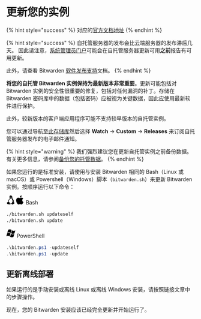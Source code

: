 # 更新您的实例

{% hint style="success" %}
对应的[官方文档地址](https://bitwarden.com/help/article/updating-on-premise/)
{% endhint %}

{% hint style="success" %}
自托管服务器的发布会比云端服务器的发布滞后几天。 因此请注意，[系统管理员门户](system-administrator-portal.md)可能会在自托管服务器更新可用**之前**报告有可用更新。

此外，请查看 Bitwarden [软件发布支持](../security/bitwarden-software-release-support.md#bitwarden-server)文档。
{% endhint %}

**将您的自托管 Bitwarden 实例保持为最新版本非常重要**。更新可能包括对 Bitwarden 实例的安全性很重要的修复，包括对任何漏洞的补丁。存储在 Bitwarden 密码库中的数据（包括密码）应被视为关键数据，因此应使用最新软件进行保护。

此外，较新版本的客户端应用程序可能不支持较早版本的自托管实例。

您可以通过导航至[此存储库](https://github.com/bitwarden/self-host)然后选择 **Watch** → **Custom** → **Releases** 来订阅自托管服务器发布的电子邮件通知。

{% hint style="warning" %}
我们强烈建议您在更新自托管实例之前备份数据。有关更多信息，请参阅[备份您的托管数据](backup-your-hosted-data.md)。
{% endhint %}

如果您运行的是标准安装，请使用与安装 Bitwarden 相同的 Bash（Linux 或 macOS）或 Powershell（Windows）脚本（`bitwarden.sh`）来更新 Bitwarden 实例。按顺序运行以下命令：

<img src="../.gitbook/assets/linux-24.png" alt="" data-size="line"><img src="../.gitbook/assets/apple-24.png" alt="" data-size="line"> Bash

```bash
./bitwarden.sh updateself
./bitwarden.sh update
```

<img src="../.gitbook/assets/os-windows-24.png" alt="" data-size="line"> PowerShell

```powershell
.\bitwarden.ps1 -updateself
.\bitwarden.ps1 -update
```

## 更新离线部署 <a href="#update-offline-deployment" id="update-offline-deployment"></a>

如果运行的是手动安装或离线 Linux 或离线 Windows 安装，请按照链接文章中的步骤操作。

现在，您的 Bitwarden 安装应该已经完全更新并开始运行了。
